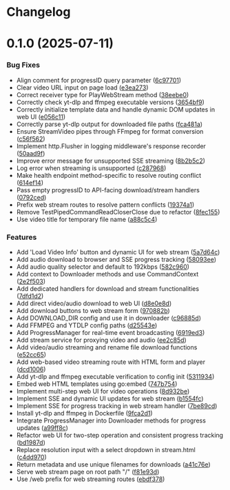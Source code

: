 # Changelog

# 0.1.0 (2025-07-11)


### Bug Fixes

* Align comment for progressID query parameter ([6c97701](https://github.com/MohammadBnei/gostreampuller/commit/6c97701674681b80d4237b28acc3a7a3379de23b))
* Clear video URL input on page load ([e3ea273](https://github.com/MohammadBnei/gostreampuller/commit/e3ea2739259ef2b9b957f8be6c2dd4bce5eafee2))
* Correct receiver type for PlayWebStream method ([38eebe0](https://github.com/MohammadBnei/gostreampuller/commit/38eebe0753ff7ee28a06e0a56f1afd1e0ede8467))
* Correctly check yt-dlp and ffmpeg executable versions ([3654bf9](https://github.com/MohammadBnei/gostreampuller/commit/3654bf91916205e0ef959f1123deb47eaa6c3c14))
* Correctly initialize template data and handle dynamic DOM updates in web UI ([e056c11](https://github.com/MohammadBnei/gostreampuller/commit/e056c11ce21d238dbe13c4f3390239b0f7d65671))
* Correctly parse yt-dlp output for downloaded file paths ([fca481a](https://github.com/MohammadBnei/gostreampuller/commit/fca481a3f9a62a47e7e7b003a171abe56af894b0))
* Ensure StreamVideo pipes through FFmpeg for format conversion ([c56f562](https://github.com/MohammadBnei/gostreampuller/commit/c56f562661b38f0259cab16129e0e5edc52e7895))
* Implement http.Flusher in logging middleware's response recorder ([50aad9f](https://github.com/MohammadBnei/gostreampuller/commit/50aad9fc75d277dad688203691f23837a28c5916))
* Improve error message for unsupported SSE streaming ([8b2b5c2](https://github.com/MohammadBnei/gostreampuller/commit/8b2b5c22efab5dc382167610aa144f12999eea7a))
* Log error when streaming is unsupported ([c287968](https://github.com/MohammadBnei/gostreampuller/commit/c2879688121ca2a913f3af62c7db779d0d51485c))
* Make health endpoint method-specific to resolve routing conflict ([614ef14](https://github.com/MohammadBnei/gostreampuller/commit/614ef146a56a68f0866d1f80c0d01fce507a35c3))
* Pass empty progressID to API-facing download/stream handlers ([0792ced](https://github.com/MohammadBnei/gostreampuller/commit/0792ced0d9f7d2f76189128caedcf924a3d79753))
* Prefix web stream routes to resolve pattern conflicts ([19374a1](https://github.com/MohammadBnei/gostreampuller/commit/19374a1c1d9a203126d6aad713751d9e8e68e587))
* Remove TestPipedCommandReadCloserClose due to refactor ([8fec155](https://github.com/MohammadBnei/gostreampuller/commit/8fec155dbaaed84568e750c1564fd9e00dd2ba39))
* Use video title for temporary file name ([a88c5c4](https://github.com/MohammadBnei/gostreampuller/commit/a88c5c4a841d90fbd44d92423b5f9b1b906de53e))


### Features

* Add 'Load Video Info' button and dynamic UI for web stream ([5a7d64c](https://github.com/MohammadBnei/gostreampuller/commit/5a7d64c6d74e0dc76a5d20639ec83fda7155a359))
* Add audio download to browser and SSE progress tracking ([58093ee](https://github.com/MohammadBnei/gostreampuller/commit/58093eef96fcc812e4094427928cb2ef27e71c78))
* Add audio quality selector and default to 192kbps ([582c960](https://github.com/MohammadBnei/gostreampuller/commit/582c960af9670b815f4f5f5e3667989bc6e35cb5))
* Add context to Downloader methods and use CommandContext ([2e2f503](https://github.com/MohammadBnei/gostreampuller/commit/2e2f503be8b9b8a4d2143a9d8c9cf1958124aca0))
* Add dedicated handlers for download and stream functionalities ([7dfd1d2](https://github.com/MohammadBnei/gostreampuller/commit/7dfd1d275feae7a54c0b5e0c71729c9bcd63bbc6))
* Add direct video/audio download to web UI ([d8e0e8d](https://github.com/MohammadBnei/gostreampuller/commit/d8e0e8d8c8b7ae27b0b5cc87907f6b2603fce4b7))
* Add download buttons to web stream form ([970882b](https://github.com/MohammadBnei/gostreampuller/commit/970882b5266378f3d7968f871e542f68f466d0a5))
* Add DOWNLOAD_DIR config and use it in downloader ([c96885d](https://github.com/MohammadBnei/gostreampuller/commit/c96885d45a72ba1b372cf8646c6273fa22ffdd64))
* Add FFMPEG and YTDLP config paths ([d25543e](https://github.com/MohammadBnei/gostreampuller/commit/d25543e1c173360b491d1a9a9a4f777dd25b66a6))
* Add ProgressManager for real-time event broadcasting ([6919ed3](https://github.com/MohammadBnei/gostreampuller/commit/6919ed3ed716231c4a03cf359d1474107c1c02bd))
* Add stream service for proxying video and audio ([ee2c85d](https://github.com/MohammadBnei/gostreampuller/commit/ee2c85d5934c83bd778f5abd9330d92cfc6bb977))
* Add video/audio streaming and rename file download functions ([e52cc65](https://github.com/MohammadBnei/gostreampuller/commit/e52cc65b55bf146de00911cd5a572f59b8cca45c))
* Add web-based video streaming route with HTML form and player ([dcd1006](https://github.com/MohammadBnei/gostreampuller/commit/dcd1006cc9a86bcf478dea5a8f6c70ac602947d0))
* Add yt-dlp and ffmpeg executable verification to config init ([5311934](https://github.com/MohammadBnei/gostreampuller/commit/53119348f8def0b333f25ba920ea672337a4f492))
* Embed web HTML templates using go:embed ([747b754](https://github.com/MohammadBnei/gostreampuller/commit/747b754923e3b8d8a519a4970b29e406ba37101a))
* Implement multi-step web UI for video operations ([8d932be](https://github.com/MohammadBnei/gostreampuller/commit/8d932beaac69812291ea1f2be94524d53504d552))
* Implement SSE and dynamic UI updates for web stream ([b1554fc](https://github.com/MohammadBnei/gostreampuller/commit/b1554fc1fb3c3a4558c54f8536cc9ee1b6933788))
* Implement SSE for progress tracking in web stream handler ([7be89cd](https://github.com/MohammadBnei/gostreampuller/commit/7be89cdc289036ebbf2cec26f1b9a1dfe08eba58))
* Install yt-dlp and ffmpeg in Dockerfile ([9fca2d1](https://github.com/MohammadBnei/gostreampuller/commit/9fca2d1b441fc8560e2c2af61fbe4dd96dc09b63))
* Integrate ProgressManager into Downloader methods for progress updates ([a99ff8c](https://github.com/MohammadBnei/gostreampuller/commit/a99ff8c23e1d016535a23481180b1eb5fc2e92b0))
* Refactor web UI for two-step operation and consistent progress tracking ([bd1987d](https://github.com/MohammadBnei/gostreampuller/commit/bd1987d63fa93781cccdd719f2403406a3c6f5aa))
* Replace resolution input with a select dropdown in stream.html ([c4dd970](https://github.com/MohammadBnei/gostreampuller/commit/c4dd970195c46b770a4896b6d6b8ae7c67cbdb73))
* Return metadata and use unique filenames for downloads ([a41c76e](https://github.com/MohammadBnei/gostreampuller/commit/a41c76e47ffaee7c355e155b2a596a53623e070e))
* Serve web stream page on root path "/" ([f81e93d](https://github.com/MohammadBnei/gostreampuller/commit/f81e93d693f3c4182226e6692c1caa809012f9bb))
* Use /web prefix for web streaming routes ([ebdf378](https://github.com/MohammadBnei/gostreampuller/commit/ebdf3786c4f9651a5970a06051db9e0c0ed09c29))
